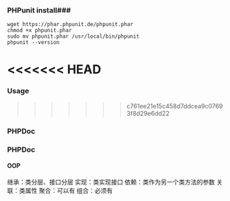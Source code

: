 ### PHPunit install###

    wget https://phar.phpunit.de/phpunit.phar
    chmod +x phpunit.phar
    sudo mv phpunit.phar /usr/local/bin/phpunit
    phpunit --version
<<<<<<< HEAD
=======

### Usage ###
>>>>>>> c761ee21e15c458d7ddcea9c07693f8d29e6dd22

### PHPDoc ###


### PHPDoc ###


#### OOP ####

继承：类分层、接口分层
实现：类实现接口
依赖：类作为另一个类方法的参数
关联：类属性
聚合：可以有
组合：必须有
